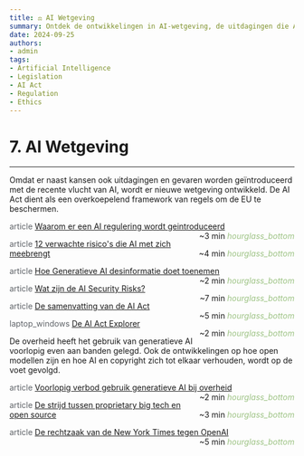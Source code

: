 ```yaml
---
title: ⚖️ AI Wetgeving
summary: Ontdek de ontwikkelingen in AI-wetgeving, de uitdagingen die AI met zich meebrengt, en hoe overheden en bedrijven hierop reageren.
date: 2024-09-25
authors:
- admin
tags:
- Artificial Intelligence
- Legislation
- AI Act
- Regulation
- Ethics
---
```


# 7. AI Wetgeving

---

Omdat er naast kansen ook uitdagingen en gevaren worden geïntroduceerd met de recente vlucht van AI, wordt er nieuwe wetgeving ontwikkeld. De AI Act dient als een overkoepelend framework van regels om de EU te beschermen.

<span class="material-symbols-outlined" style="color: #5f6368;">article</span> [Waarom er een AI regulering wordt geintroduceerd](https://example.com/why-ai-regulation) <span style="float: right;">~3 min <i class="material-icons" style="color: #9DC384;">hourglass_bottom</i></span>

<span class="material-symbols-outlined" style="color: #5f6368;">article</span> [12 verwachte risico's die AI met zich meebrengt](https://example.com/12-ai-risks) <span style="float: right;">~4 min <i class="material-icons" style="color: #9DC384;">hourglass_bottom</i></span>

<span class="material-symbols-outlined" style="color: #5f6368;">article</span> [Hoe Generatieve AI desinformatie doet toenemen](https://example.com/generative-ai-disinformation) <span style="float: right;">~2 min <i class="material-icons" style="color: #9DC384;">hourglass_bottom</i></span>

<span class="material-symbols-outlined" style="color: #5f6368;">article</span> [Wat zijn de AI Security Risks?](https://example.com/ai-security-risks) <span style="float: right;">~7 min <i class="material-icons" style="color: #9DC384;">hourglass_bottom</i></span>

<span class="material-symbols-outlined" style="color: #5f6368;">article</span> [De samenvatting van de AI Act](https://example.com/ai-act-summary) <span style="float: right;">~5 min <i class="material-icons" style="color: #9DC384;">hourglass_bottom</i></span>

<span class="material-symbols-outlined" style="color: #5f6368;">laptop_windows</span> [De AI Act Explorer](https://example.com/ai-act-explorer) <span style="float: right;">~2 min <i class="material-icons" style="color: #9DC384;">hourglass_bottom</i></span>

De overheid heeft het gebruik van generatieve AI voorlopig even aan banden gelegd. Ook de ontwikkelingen op hoe open modellen zijn en hoe AI en copyright zich tot elkaar verhouden, wordt op de voet gevolgd.

<span class="material-symbols-outlined" style="color: #5f6368;">article</span> [Voorlopig verbod gebruik generatieve AI bij overheid](https://example.com/government-ai-ban) <span style="float: right;">~2 min <i class="material-icons" style="color: #9DC384;">hourglass_bottom</i></span>

<span class="material-symbols-outlined" style="color: #5f6368;">article</span> [De strijd tussen proprietary big tech en open source](https://example.com/big-tech-vs-open-source) <span style="float: right;">~3 min <i class="material-icons" style="color: #9DC384;">hourglass_bottom</i></span>

<span class="material-symbols-outlined" style="color: #5f6368;">article</span> [De rechtzaak van de New York Times tegen OpenAI](https://example.com/nyt-vs-openai) <span style="float: right;">~5 min <i class="material-icons" style="color: #9DC384;">hourglass_bottom</i></span>